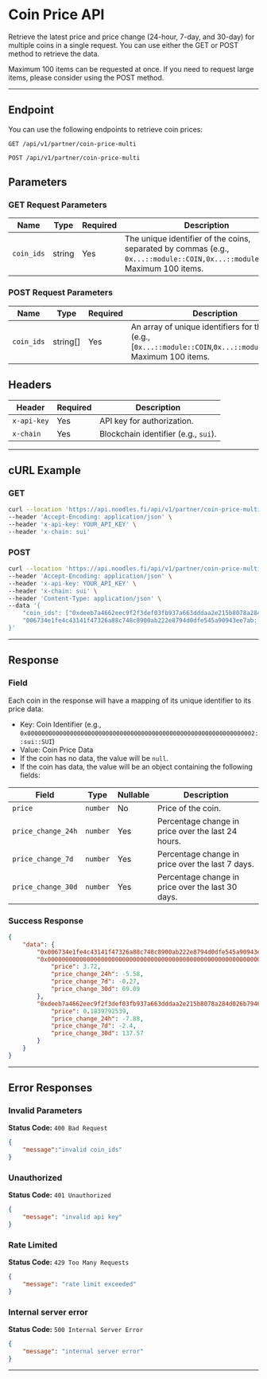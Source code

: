 
# Coin Price API

Retrieve the latest price and price change (24-hour, 7-day, and 30-day) for multiple coins in a single request.
You can use either the GET or POST method to retrieve the data. 

Maximum 100 items can be requested at once. If you need to request large items, please consider using the POST method.

---

## **Endpoint**
You can use the following endpoints to retrieve coin prices:
```
GET /api/v1/partner/coin-price-multi
```
```
POST /api/v1/partner/coin-price-multi
```


## Parameters

### GET Request Parameters

| Name       | Type   | Required | Description                                                                 |
|------------|--------|----------|-----------------------------------------------------------------------------|
| `coin_ids` | string | Yes      | The unique identifier of the coins, separated by commas (e.g., `0x...::module::COIN,0x...::module::COIN`). Maximum 100 items.|


### POST Request Parameters
| Name      | Type   | Required | Description                                                                 |
|-----------|--------|----------|-----------------------------------------------------------------------------|
| `coin_ids` | string[] | Yes      | An array of unique identifiers for the coins (e.g., [`0x...::module::COIN`,`0x...::module::COIN`]). Maximum 100 items.|

## **Headers**

| Header        | Required | Description                                 |
|---------------|----------|---------------------------------------------|
| `x-api-key`       | Yes  | API key for authorization.                  |
| `x-chain`         | Yes  | Blockchain identifier (e.g., `sui`).        |

---

## **cURL Example**
### GET
```bash
curl --location 'https://api.noodles.fi/api/v1/partner/coin-price-multi?coin_ids=0xdeeb7a4662eec9f2f3def03fb937a663dddaa2e215b8078a284d026b7946c270%3A%3Adeep%3A%3ADEEP%2C0x12f4f6f3b8352e1d1ba1df4d6941e8720b8e37342f95ebb7780898621f7692ab%3A%3Ajelly%3A%3AJELLY%2C006734e1fe4c43141f47326a88c748c8900ab222e8794d0dfe545a90943ee7ab%3A%3Asuia%3A%3ASUIA' \
--header 'Accept-Encoding: application/json' \
--header 'x-api-key: YOUR_API_KEY' \
--header 'x-chain: sui'
```

### POST
```bash
curl --location 'https://api.noodles.fi/api/v1/partner/coin-price-multi' \
--header 'Accept-Encoding: application/json' \
--header 'x-api-key: YOUR_API_KEY' \
--header 'x-chain: sui' \
--header 'Content-Type: application/json' \
--data '{
    "coin_ids": ["0xdeeb7a4662eec9f2f3def03fb937a663dddaa2e215b8078a284d026b7946c270::deep::DEEP", "0x0000000000000000000000000000000000000000000000000000000000000002::sui::SUI", 
    "006734e1fe4c43141f47326a88c748c8900ab222e8794d0dfe545a90943ee7ab::suia::SUIA"]
}'
```

---

## **Response**

### Field

Each coin in the response will have a mapping of its unique identifier to its price data:
- Key: Coin Identifier (e.g., `0x0000000000000000000000000000000000000000000000000000000000000002::sui::SUI`)
- Value: Coin Price Data
- If the coin has no data, the value will be `null`.
- If the coin has data, the value will be an object containing the following fields:

| Field               | Type     | Nullable | Description                                        |
|---------------------|----------|----------|----------------------------------------------------|
| `price`             | `number` | No       | Price of the coin.                                 |
| `price_change_24h`  | `number` | Yes      | Percentage change in price over the last 24 hours. |
| `price_change_7d`   | `number` | Yes      | Percentage change in price over the last 7 days.   |
| `price_change_30d`  | `number` | Yes      | Percentage change in price over the last 30 days.  |


### Success Response
```json
{
    "data": {
        "0x006734e1fe4c43141f47326a88c748c8900ab222e8794d0dfe545a90943ee7ab::suia::SUIA": null,
        "0x0000000000000000000000000000000000000000000000000000000000000002::sui::SUI": {
            "price": 3.72,
            "price_change_24h": -5.58,
            "price_change_7d": -0.27,
            "price_change_30d": 69.09
        },
        "0xdeeb7a4662eec9f2f3def03fb937a663dddaa2e215b8078a284d026b7946c270::deep::DEEP": {
            "price": 0.1839792539,
            "price_change_24h": -7.88,
            "price_change_7d": -2.4,
            "price_change_30d": 137.57
        }
    }
}
```

---

## Error Responses

### Invalid Parameters
**Status Code:** `400 Bad Request`
```json
{
    "message":"invalid coin_ids"
}
```

### Unauthorized
**Status Code:** `401 Unauthorized`
```json
{
    "message": "invalid api key"
}
```

### Rate Limited
**Status Code:** `429 Too Many Requests`
```json
{
    "message": "rate limit exceeded"
}
```

### Internal server error
**Status Code:** `500 Internal Server Error`
```json
{
    "message": "internal server error"
}
```
---

